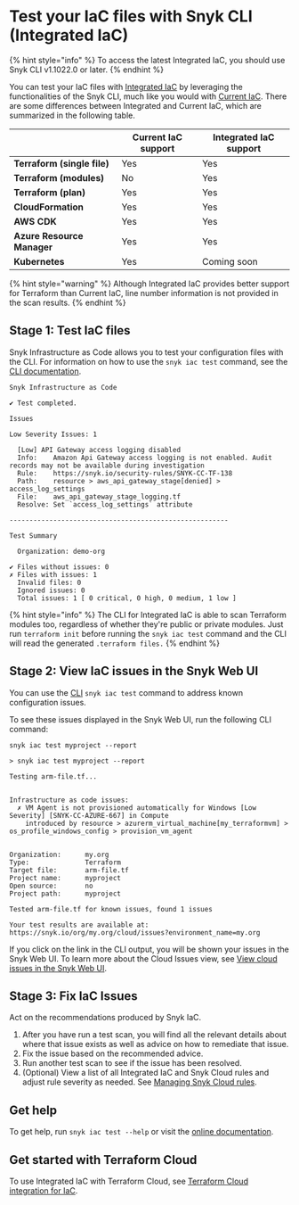 # Test your IaC files with Snyk CLI (Integrated IaC)

{% hint style="info" %}
To access the latest Integrated IaC, you should use Snyk CLI v1.1022.0 or later.
{% endhint %}

You can test your IaC files with [Integrated IaC](./) by leveraging the functionalities of the Snyk CLI, much like you would with [Current IaC](../../snyk-infrastructure-as-code/). There are some differences between Integrated and Current IaC, which are summarized in the following table.

|                             | **Current IaC support** | **Integrated IaC support** |
| --------------------------- | ----------------------- | -------------------------- |
| **Terraform (single file)** | Yes                     | Yes                        |
| **Terraform (modules)**     | No                      | Yes                        |
| **Terraform (plan)**        | Yes                     | Yes                        |
| **CloudFormation**          | Yes                     | Yes                        |
| **AWS CDK**                 | Yes                     | Yes                        |
| **Azure Resource Manager**  | Yes                     | Yes                        |
| **Kubernetes**              | Yes                     | Coming soon                |

{% hint style="warning" %}
Although Integrated IaC provides better support for Terraform than Current IaC, line number information is not provided in the scan results.
{% endhint %}

## Stage 1: Test IaC files

Snyk Infrastructure as Code allows you to test your configuration files with the CLI. For information on how to use the `snyk iac test` command, see the [CLI documentation](../../../snyk-cli/commands/iac-test.md).

```
Snyk Infrastructure as Code

✔ Test completed.

Issues

Low Severity Issues: 1

  [Low] API Gateway access logging disabled
  Info:    Amazon Api Gateway access logging is not enabled. Audit records may not be available during investigation
  Rule:    https://snyk.io/security-rules/SNYK-CC-TF-138
  Path:    resource > aws_api_gateway_stage[denied] > access_log_settings
  File:    aws_api_gateway_stage_logging.tf
  Resolve: Set `access_log_settings` attribute

-------------------------------------------------------

Test Summary

  Organization: demo-org

✔ Files without issues: 0
✗ Files with issues: 1
  Invalid files: 0
  Ignored issues: 0
  Total issues: 1 [ 0 critical, 0 high, 0 medium, 1 low ]
```

{% hint style="info" %}
The CLI for Integrated IaC is able to scan Terraform modules too, regardless of whether they're public or private modules. Just run `terraform init` before running the `snyk iac test` command and the CLI will read the generated `.terraform files.`
{% endhint %}

## Stage 2: View IaC issues in the Snyk Web UI

You can use the [CLI](../../../snyk-cli/) `snyk iac test` command to address known configuration issues.

To see these issues displayed in the Snyk Web UI, run the following CLI command:

`snyk iac test myproject --report`

```
> snyk iac test myproject --report

Testing arm-file.tf...


Infrastructure as code issues:
  ✗ VM Agent is not provisioned automatically for Windows [Low Severity] [SNYK-CC-AZURE-667] in Compute
    introduced by resource > azurerm_virtual_machine[my_terraformvm] > os_profile_windows_config > provision_vm_agent


Organization:      my.org
Type:              Terraform
Target file:       arm-file.tf
Project name:      myproject
Open source:       no
Project path:      myproject

Tested arm-file.tf for known issues, found 1 issues

Your test results are available at: https://snyk.io/org/my.org/cloud/issues?environment_name=my.org
```

If you click on the link in the CLI output, you will be shown your issues in the Snyk Web UI. To learn more about the Cloud Issues view, see [View cloud issues in the Snyk Web UI](../snyk-cloud-issues/view-cloud-issues-in-the-snyk-web-ui.md).

## Stage 3: Fix IaC Issues

Act on the recommendations produced by Snyk IaC.

1. After you have run a test scan, you will find all the relevant details about where that issue exists as well as advice on how to remediate that issue.
2. Fix the issue based on the recommended advice.
3. Run another test scan to see if the issue has been resolved.
4. (Optional) View a list of all Integrated IaC and Snyk Cloud rules and adjust rule severity as needed. See [Managing Snyk Cloud rules](../managing-snyk-cloud-rules.md).

## Get help

To get help, run `snyk iac test --help` or visit the [online documentation](../../../snyk-cli/commands/iac-test.md).

## Get started with Terraform Cloud

To use Integrated IaC with Terraform Cloud, see [Terraform Cloud integration for IaC](https://docs.snyk.io/integrations/ci-cd-integrations/integrating-snyk-with-terraform-cloud).

